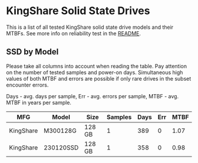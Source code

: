 KingShare Solid State Drives
============================

This is a list of all tested KingShare solid state drive models and their MTBFs. See
more info on reliability test in the [README](https://github.com/linuxhw/SMART).

SSD by Model
------------

Please take all columns into account when reading the table. Pay attention on the
number of tested samples and power-on days. Simultaneous high values of both MTBF
and errors are possible if only rare drives in the subset encounter errors.

Days - avg. days per sample,
Err  - avg. errors per sample,
MTBF - avg. MTBF in years per sample.

| MFG       | Model              | Size   | Samples | Days  | Err   | MTBF |
|-----------|--------------------|--------|---------|-------|-------|------|
| KingShare | M300128G           | 128 GB | 1       | 389   | 0     | 1.07   |
| KingShare | 230120SSD          | 128 GB | 1       | 358   | 0     | 0.98   |
